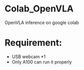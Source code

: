 # Colab_OpenVLA
OpenVLA inference on google colab

# Requirement:
- USB webcam *1
- Only A100 can run it properly 
